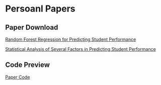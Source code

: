 # Persoanl Papers

## Paper Download

[Random Forest Regression for Predicting Student Performance](https://acse-yj522.github.io/paper/Random%20Forest%20Regression%20for%20Predicting%20Student%20Performance.pdf)

[Statistical Analysis of Several Factors in Predicting Student Performance](https://acse-yj522.github.io/paper/Random%20Forest%20Regression%20for%20Predicting%20Student%20Performance.pdf)

## Code Preview

[Paper Code](https://acse-yj522.github.io/paper/Random%20Forest%20Regression%20for%20Predicting%20Student%20Performance.html)

